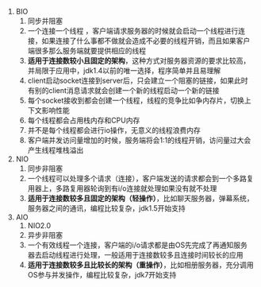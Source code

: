1. BIO
	1. 同步并阻塞
	2. 一个连接一个线程 ，客户端请求服务器的时候就会启动一个线程进行连接，如果连接了什么事都不做就会造成不必要的线程开销，而且如果客户端很多那么服务端就要提供相应的线程
	3. **适用于连接数较小且固定的架构**，这种方式对服务器资源的要求比较高，并局限于应用中，jdk1.4以前的唯一选择，程序简单并且易理解
	4. client启动socket连接到server后，只会建立一个阻塞的链接，如果此时有别的client消息请求就会创建一个新的线程启动一个新的链接
	5. 每个socket接收到都会创建一个线程，线程的竞争比如争内存片，切换上下文影响性能
	6. 每个线程都会占用栈内存和CPU内存
	7. 并不是每个线程都会进行io操作，无意义的线程浪费内存
	8. 客户端并发访问量增加的时候，服务端将会1:1的线程开销，访问量过大会产生线程堆栈溢出
2. NIO
	1. 同步非阻塞
	2. 一个线程可以处理多个请求（连接），客户端发送的请求都会到一个多路复用器上，多路复用器轮询到有i/o连接就处理如果没有就不处理
	3. **适用于连接数较多且固定的架构（轻操作）**，比如聊天服务器，弹幕系统，服务器之间的通讯，编程比较复杂，jdk1.5开始支持
3. AIO
	1. NIO2.0
	2. 异步非阻塞
	3. 一个有效线程一个连接，客户端的i/o请求都是由OS先完成了再通知服务器去启动线程进行处理，一般适用于连接数较多且连接时间较长的应用
	4. **适用于连接数较多且比较长的架构（重操作）**，比如相册服务器，充分调用OS参与并发操作，编程比较复杂，jdk7开始支持
